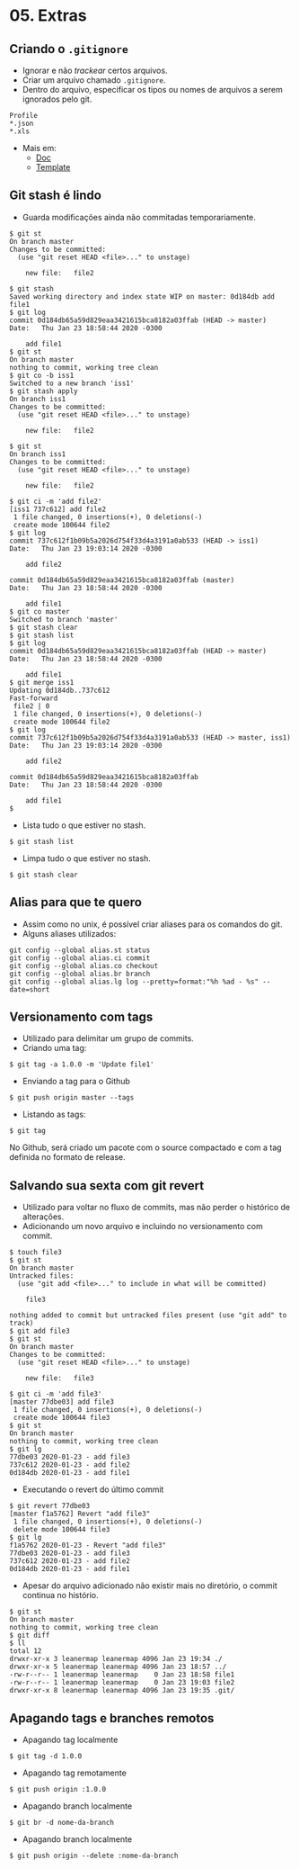 # 05. Extras

## Criando o `.gitignore`

- Ignorar e não *trackear* certos arquivos.
- Criar um arquivo chamado `.gitignore`.
- Dentro do arquivo, especificar os tipos ou nomes de arquivos a serem ignorados pelo git.

```
Profile
*.json
*.xls

```

- Mais em:
	- [Doc](https://git-scm.com/docs/gitignore)
	- [Template](https://github.com/github/gitignore)

## Git stash é lindo

- Guarda modificações ainda não commitadas temporariamente.

```
$ git st
On branch master
Changes to be committed:
  (use "git reset HEAD <file>..." to unstage)

	new file:   file2

$ git stash
Saved working directory and index state WIP on master: 0d184db add file1
$ git log
commit 0d184db65a59d829eaa3421615bca8182a03ffab (HEAD -> master)
Date:   Thu Jan 23 18:58:44 2020 -0300

    add file1
$ git st
On branch master
nothing to commit, working tree clean
$ git co -b iss1
Switched to a new branch 'iss1'
$ git stash apply
On branch iss1
Changes to be committed:
  (use "git reset HEAD <file>..." to unstage)

	new file:   file2

$ git st
On branch iss1
Changes to be committed:
  (use "git reset HEAD <file>..." to unstage)

	new file:   file2

$ git ci -m 'add file2'
[iss1 737c612] add file2
 1 file changed, 0 insertions(+), 0 deletions(-)
 create mode 100644 file2
$ git log
commit 737c612f1b09b5a2026d754f33d4a3191a0ab533 (HEAD -> iss1)
Date:   Thu Jan 23 19:03:14 2020 -0300

    add file2

commit 0d184db65a59d829eaa3421615bca8182a03ffab (master)
Date:   Thu Jan 23 18:58:44 2020 -0300

    add file1
$ git co master 
Switched to branch 'master'
$ git stash clear
$ git stash list
$ git log
commit 0d184db65a59d829eaa3421615bca8182a03ffab (HEAD -> master)
Date:   Thu Jan 23 18:58:44 2020 -0300

    add file1
$ git merge iss1 
Updating 0d184db..737c612
Fast-forward
 file2 | 0
 1 file changed, 0 insertions(+), 0 deletions(-)
 create mode 100644 file2
$ git log
commit 737c612f1b09b5a2026d754f33d4a3191a0ab533 (HEAD -> master, iss1)
Date:   Thu Jan 23 19:03:14 2020 -0300

    add file2

commit 0d184db65a59d829eaa3421615bca8182a03ffab
Date:   Thu Jan 23 18:58:44 2020 -0300

    add file1
$ 
```

- Lista tudo o que estiver no stash. 

```
$ git stash list
```

- Limpa tudo o que estiver no stash. 

```
$ git stash clear
```

## Alias para que te quero

- Assim como no unix, é possível criar aliases para os comandos do git.
- Alguns aliases utilizados:

```
git config --global alias.st status
git config --global alias.ci commit
git config --global alias.co checkout
git config --global alias.br branch
git config --global alias.lg log --pretty=format:"%h %ad - %s" --date=short

```

## Versionamento com tags

- Utilizado para delimitar um grupo de commits.
- Criando uma tag:

```
$ git tag -a 1.0.0 -m 'Update file1'
```

- Enviando a tag para o Github

```
$ git push origin master --tags
```

- Listando as tags:

```
$ git tag
```

No Github, será criado um pacote com o source compactado e com a tag definida no formato de release.


## Salvando sua sexta com git revert

- Utilizado para voltar no fluxo de commits, mas não perder o histórico de alterações.
- Adicionando um novo arquivo e incluindo no versionamento com commit.

```
$ touch file3
$ git st
On branch master
Untracked files:
  (use "git add <file>..." to include in what will be committed)

	file3

nothing added to commit but untracked files present (use "git add" to track)
$ git add file3 
$ git st
On branch master
Changes to be committed:
  (use "git reset HEAD <file>..." to unstage)

	new file:   file3

$ git ci -m 'add file3'
[master 77dbe03] add file3
 1 file changed, 0 insertions(+), 0 deletions(-)
 create mode 100644 file3
$ git st
On branch master
nothing to commit, working tree clean
$ git lg
77dbe03 2020-01-23 - add file3
737c612 2020-01-23 - add file2
0d184db 2020-01-23 - add file1
```

- Executando o revert do último commit

```
$ git revert 77dbe03
[master f1a5762] Revert "add file3"
 1 file changed, 0 insertions(+), 0 deletions(-)
 delete mode 100644 file3
$ git lg
f1a5762 2020-01-23 - Revert "add file3"
77dbe03 2020-01-23 - add file3
737c612 2020-01-23 - add file2
0d184db 2020-01-23 - add file1
```

- Apesar do arquivo adicionado não existir mais no diretório, o commit continua no histório.

```
$ git st
On branch master
nothing to commit, working tree clean
$ git diff
$ ll
total 12
drwxr-xr-x 3 leanermap leanermap 4096 Jan 23 19:34 ./
drwxr-xr-x 5 leanermap leanermap 4096 Jan 23 18:57 ../
-rw-r--r-- 1 leanermap leanermap    0 Jan 23 18:58 file1
-rw-r--r-- 1 leanermap leanermap    0 Jan 23 19:03 file2
drwxr-xr-x 8 leanermap leanermap 4096 Jan 23 19:35 .git/
```

## Apagando tags e branches remotos

- Apagando tag localmente

```
$ git tag -d 1.0.0 
```

- Apagando tag remotamente

```
$ git push origin :1.0.0 
```

- Apagando branch localmente

```
$ git br -d nome-da-branch
```

- Apagando branch localmente

```
$ git push origin --delete :nome-da-branch
```

